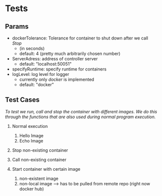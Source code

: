 # Tests

## Params
- dockerTolerance: Tolerance for container to shut down after we call *Stop* 
  - (in seconds)
  - default: 4 (pretty much arbitrarily chosen number)
- ServerAdress: address of controller server
  - default: "localhost:50051"
- specifyRuntime: specify runtime for containers
- logLevel: log level for logger
  - currently only *docker* is implemented
  - default: "docker"

## Test Cases

*To test we run, call and stop the container with different images. We do this through the functions that are also used during normal
program execution.*
1. Normal execution
    1. Hello Image
   2. Echo Image

2. Stop non-existing container

3. Call non-existing container

4. Start container with certain image
    1. non-existent image
   2. non-local image --> has to be pulled from remote repo (right now docker hub)